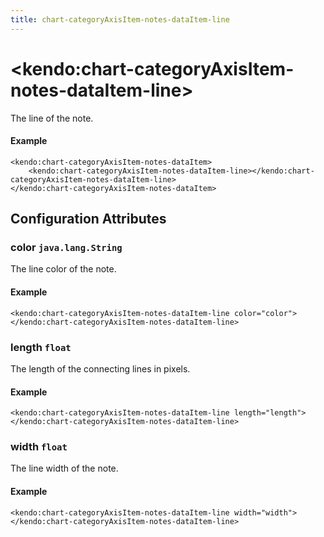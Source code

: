 ```yaml
---
title: chart-categoryAxisItem-notes-dataItem-line
---
```


# \<kendo:chart-categoryAxisItem-notes-dataItem-line\>

The line of the note.

#### Example
    <kendo:chart-categoryAxisItem-notes-dataItem>
        <kendo:chart-categoryAxisItem-notes-dataItem-line></kendo:chart-categoryAxisItem-notes-dataItem-line>
    </kendo:chart-categoryAxisItem-notes-dataItem>

## Configuration Attributes

### color `java.lang.String`

The line color of the note.

#### Example
    <kendo:chart-categoryAxisItem-notes-dataItem-line color="color">
    </kendo:chart-categoryAxisItem-notes-dataItem-line>

### length `float`

The length of the connecting lines in pixels.

#### Example
    <kendo:chart-categoryAxisItem-notes-dataItem-line length="length">
    </kendo:chart-categoryAxisItem-notes-dataItem-line>

### width `float`

The line width of the note.

#### Example
    <kendo:chart-categoryAxisItem-notes-dataItem-line width="width">
    </kendo:chart-categoryAxisItem-notes-dataItem-line>

